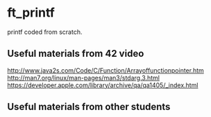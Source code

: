 # ft_printf

printf coded from scratch.

## Useful materials from 42 video

http://www.java2s.com/Code/C/Function/Arrayoffunctionpointer.htm
http://man7.org/linux/man-pages/man3/stdarg.3.html
https://developer.apple.com/library/archive/qa/qa1405/_index.html

## Useful materials from other students

